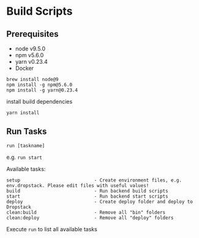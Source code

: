 # Build Scripts

## Prerequisites

* node v9.5.0
* npm v5.6.0
* yarn v0.23.4
* Docker

```
brew install node@9
npm install -g npm@5.6.0
npm install -g yarn@0.23.4
```

install build dependencies
```
yarn install
```

## Run Tasks

`run [taskname]`

e.g. `run start`

Available tasks:
```
setup                           - Create environment files, e.g. env.dropstack. Please edit files with useful values!
build                           - Run backend build scripts
start                           - Run backend start scripts
deploy                          - Create deploy folder and deploy to Dropstack
clean:build                     - Remove all "bin" folders
clean:deploy                    - Remove all "deploy" folders
```

Execute `run` to list all available tasks
